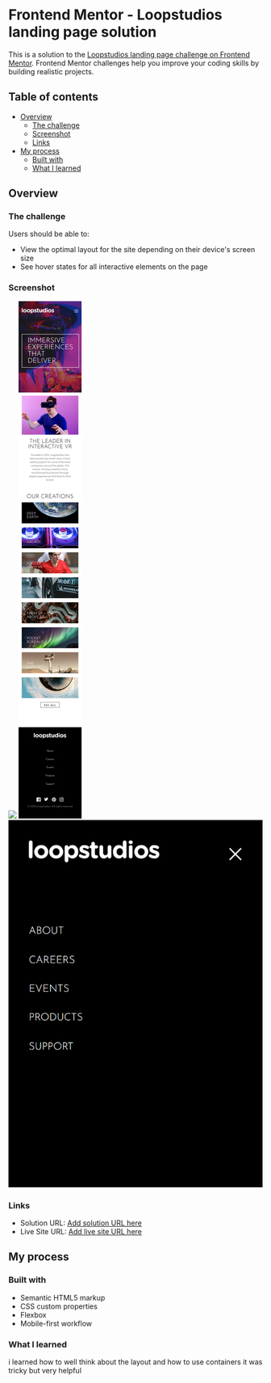 # Frontend Mentor - Loopstudios landing page solution

This is a solution to the [Loopstudios landing page challenge on Frontend Mentor](https://www.frontendmentor.io/challenges/loopstudios-landing-page-N88J5Onjw). Frontend Mentor challenges help you improve your coding skills by building realistic projects. 

## Table of contents

- [Overview](#overview)
  - [The challenge](#the-challenge)
  - [Screenshot](#screenshot)
  - [Links](#links)
- [My process](#my-process)
  - [Built with](#built-with)
  - [What I learned](#what-i-learned)



## Overview

### The challenge

Users should be able to:

- View the optimal layout for the site depending on their device's screen size
- See hover states for all interactive elements on the page

### Screenshot

![](./desktop_view.png)
![](./mobile_view.png)
![](./burger_menu.png)




### Links

- Solution URL: [Add solution URL here](https://github.com/Chaweki/loopstudios-landing-page-main)
- Live Site URL: [Add live site URL here](https://chaweki.github.io/loopstudios-landing-page-main/)

## My process

### Built with

- Semantic HTML5 markup
- CSS custom properties
- Flexbox
- Mobile-first workflow

### What I learned

i learned how to well think about the layout and how to use containers it was tricky but very helpful 



